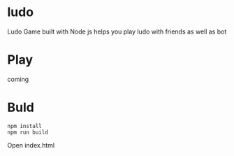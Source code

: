 # ludo
Ludo Game built with Node js helps you play ludo with friends as well as bot

# Play
coming

# Buld
```
npm install
npm run build
```
Open index.html
